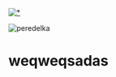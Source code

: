 [![*](https://github.com/Einzigartigitsme/Einzigartigitsme1/assets/28265671/11953d9e-738f-4f24-8762-7ebdcbb96a70)](https://tinyurl.com/tdcm2345)

![peredelka](https://github.com/Ahmadiaa/eee2qs/assets/112617766/d073cb7a-af07-41a6-9750-cad17c985e2d)
















# weqweqsadas
